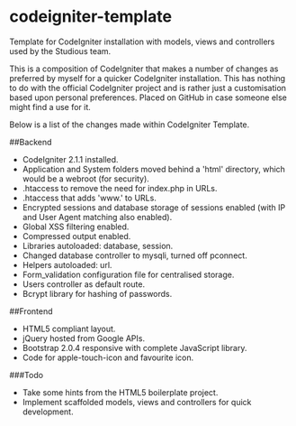 codeigniter-template
====================

Template for CodeIgniter installation with models, views and controllers used by the Studious team.

This is a composition of CodeIgniter that makes a number of changes as preferred by myself for a quicker CodeIgniter installation. This has nothing to do with the official CodeIgniter project and is rather just a customisation based upon personal preferences. Placed on GitHub in case someone else might find a use for it.

Below is a list of the changes made within CodeIgniter Template.

##Backend
* CodeIgniter 2.1.1 installed.
* Application and System folders moved behind a 'html' directory, which would be a webroot (for security).
* .htaccess to remove the need for index.php in URLs.
* .htaccess that adds 'www.' to URLs.
* Encrypted sessions and database storage of sessions enabled (with IP and User Agent matching also enabled).
* Global XSS filtering enabled.
* Compressed output enabled.
* Libraries autoloaded: database, session.
* Changed database controller to mysqli, turned off pconnect.
* Helpers autoloaded: url.
* Form_validation configuration file for centralised storage.
* Users controller as default route.
* Bcrypt library for hashing of passwords.

##Frontend
* HTML5 compliant layout.
* jQuery hosted from Google APIs.
* Bootstrap 2.0.4 responsive with complete JavaScript library.
* Code for apple-touch-icon and favourite icon.

###Todo
* Take some hints from the HTML5 boilerplate project.
* Implement scaffolded models, views and controllers for quick development.